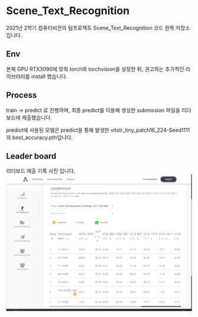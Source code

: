# Scene_Text_Recognition

2021년 2학기 컴퓨터비전의 텀프로젝트 Scene_Text_Recognition 코드 원복 저장소 입니다.


## Env

본체 GPU RTX3090에 맞춰 torch와 torchvision을 설정한 뒤, 권고하는 추가적인 라이브러리를 install 했습니다.

## Process

train -> predict 로 진행하며, 최종 predict를 이용해 생성한 submission 파일을 리더보드에 제출했습니다.

predict에 사용된 모델은 predict을 통해 발생한 vitstr_tiny_patch16_224-Seed1111의 best_accuracy.pth입니다. 


## Leader board
리더보드 제출 기록 사진 입니다.
![Leader_board](demo_image/Leader_board.png)
